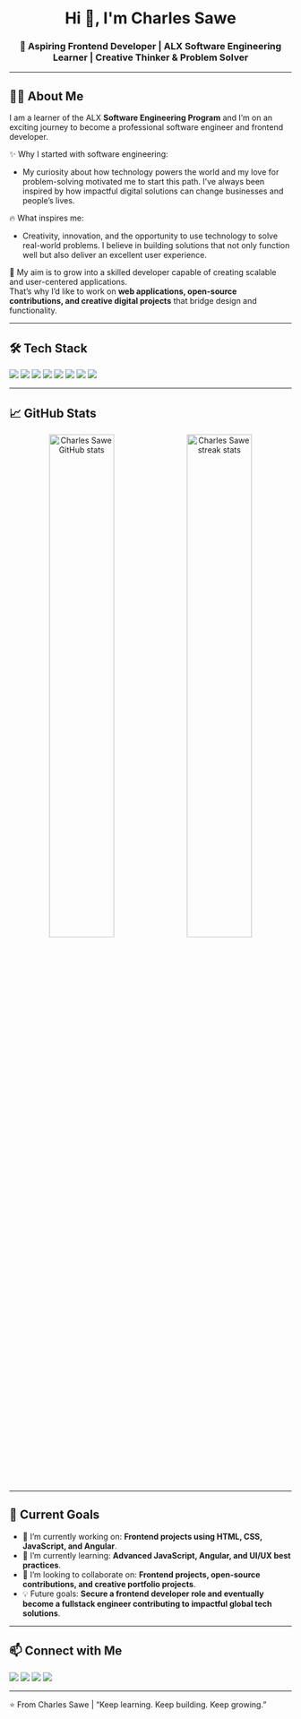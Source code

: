 <h1 align="center">Hi 👋, I'm Charles Sawe</h1>
<h3 align="center">🚀 Aspiring Frontend Developer | ALX Software Engineering Learner | Creative Thinker & Problem Solver</h3>

---

## 👨‍💻 About Me

<p>
I am a learner of the ALX <strong>Software Engineering Program</strong> and I’m on an exciting journey to become a professional software engineer and frontend developer.  

✨ Why I started with software engineering:  
- My curiosity about how technology powers the world and my love for problem-solving motivated me to start this path. I’ve always been inspired by how impactful digital solutions can change businesses and people’s lives.  

🔥 What inspires me:  
- Creativity, innovation, and the opportunity to use technology to solve real-world problems. I believe in building solutions that not only function well but also deliver an excellent user experience.  

🎯 My aim is to grow into a skilled developer capable of creating scalable and user-centered applications.  
That’s why I’d like to work on **web applications, open-source contributions, and creative digital projects** that bridge design and functionality.
</p>

---

## 🛠️ Tech Stack

<p>
<img src="https://img.shields.io/badge/Code-JavaScript-yellow?style=for-the-badge&logo=javascript" />
<img src="https://img.shields.io/badge/Code-HTML5-orange?style=for-the-badge&logo=html5" />
<img src="https://img.shields.io/badge/Code-CSS3-blue?style=for-the-badge&logo=css3" />
<img src="https://img.shields.io/badge/Framework-Angular-red?style=for-the-badge&logo=angular" />
<img src="https://img.shields.io/badge/Framework-React-blue?style=for-the-badge&logo=react" />
<img src="https://img.shields.io/badge/Tools-Git-black?style=for-the-badge&logo=git" />
<img src="https://img.shields.io/badge/Tools-GitHub-lightgrey?style=for-the-badge&logo=github" />
<img src="https://img.shields.io/badge/Design-Figma-purple?style=for-the-badge&logo=figma" />
</p>

---

## 📈 GitHub Stats

<p align="center">
  <img src="https://github-readme-stats.vercel.app/api?username=Charles-Sawe&show_icons=true&theme=radical" alt="Charles Sawe GitHub stats" width="48%"/>
  <img src="https://github-readme-streak-stats.herokuapp.com/?user=Charles-Sawe&theme=radical" alt="Charles Sawe streak stats" width="48%"/>
</p>

---

## 🌱 Current Goals

- 🔭 I’m currently working on: <strong>Frontend projects using HTML, CSS, JavaScript, and Angular</strong>.  
- 🌱 I’m currently learning: <strong>Advanced JavaScript, Angular, and UI/UX best practices</strong>.  
- 🤝 I’m looking to collaborate on: <strong>Frontend projects, open-source contributions, and creative portfolio projects</strong>.  
- 💡 Future goals: <strong>Secure a frontend developer role and eventually become a fullstack engineer contributing to impactful global tech solutions</strong>.

---

## 📫 Connect with Me  

<p align="left">
<a href="https://www.linkedin.com/in/charles-sawe-29b25a180" target="_blank"><img src="https://img.shields.io/badge/LinkedIn-blue?style=for-the-badge&logo=linkedin" /></a>
<a href="mailto:csawe14@gmail.com" target="_blank"><img src="https://img.shields.io/badge/Email-D14836?style=for-the-badge&logo=gmail&logoColor=white" /></a>
<a href="https://x.com/CharlesSaw7948" target="_blank"><img src="https://img.shields.io/badge/Twitter-1DA1F2?style=for-the-badge&logo=twitter&logoColor=white" /></a>
<a href="https://github.com/Sawe-k" target="_blank"><img src="https://img.shields.io/badge/GitHub-000000?style=for-the-badge&logo=github&logoColor=white" /></a>
</p>

---

⭐️ From Charles Sawe | “Keep learning. Keep building. Keep growing.”
